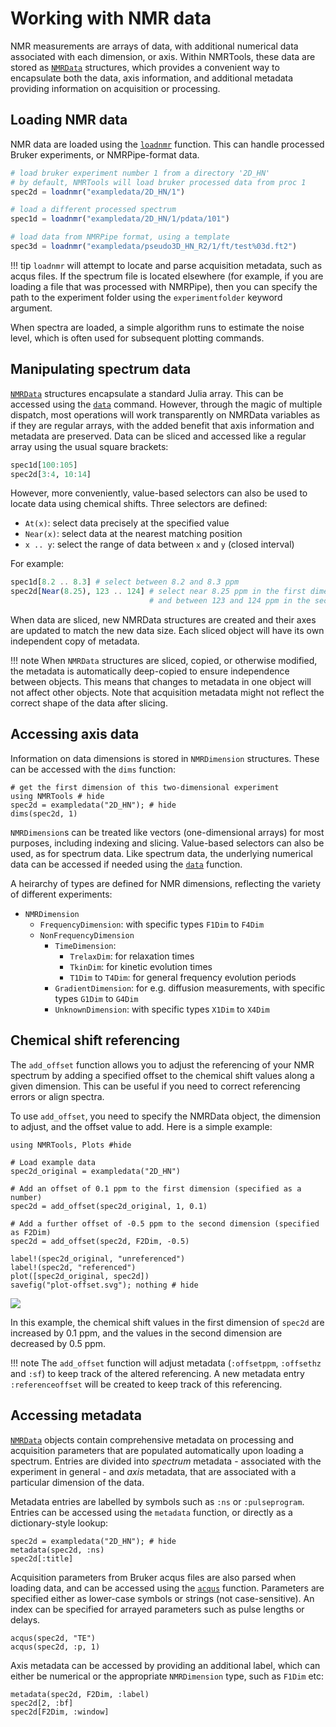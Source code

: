 # Working with NMR data

NMR measurements are arrays of data, with additional numerical data associated with each dimension, or axis. Within NMRTools, these data are stored as [`NMRData`](@ref) structures, which provides a convenient way to encapsulate both the data, axis information, and additional metadata providing information on acquisition or processing.


## Loading NMR data

NMR data are loaded using the [`loadnmr`](@ref) function. This can handle processed Bruker experiments, or NMRPipe-format data.

```julia
# load bruker experiment number 1 from a directory '2D_HN'
# by default, NMRTools will load bruker processed data from proc 1
spec2d = loadnmr("exampledata/2D_HN/1")

# load a different processed spectrum
spec1d = loadnmr("exampledata/2D_HN/1/pdata/101")

# load data from NMRPipe format, using a template
spec3d = loadnmr("exampledata/pseudo3D_HN_R2/1/ft/test%03d.ft2")
```

!!! tip
    `loadnmr` will attempt to locate and parse acquisition metadata, such as acqus files. If the spectrum file is located elsewhere (for example, if you are loading a file that was processed with NMRPipe), then you can specify the path to the experiment folder using the `experimentfolder` keyword argument.

When spectra are loaded, a simple algorithm runs to estimate the noise level, which is often used for subsequent plotting commands.

## Manipulating spectrum data

[`NMRData`](@ref) structures encapsulate a standard Julia array. This can be accessed using the [`data`](@ref) command. However, through the magic of multiple dispatch, most operations will work transparently on NMRData variables as if they are regular arrays, with the added benefit that axis information and metadata are preserved. Data can be sliced and accessed like a regular array using the usual square brackets:
```julia
spec1d[100:105]
spec2d[3:4, 10:14]
```

However, more conveniently, value-based selectors can also be used to locate data using chemical shifts. Three selectors are defined:
- `At(x)`: select data precisely at the specified value
- `Near(x)`: select data at the nearest matching position
- `x .. y`: select the range of data between `x` and `y` (closed interval)

For example:
```julia
spec1d[8.2 .. 8.3] # select between 8.2 and 8.3 ppm
spec2d[Near(8.25), 123 .. 124] # select near 8.25 ppm in the first dimension
                               # and between 123 and 124 ppm in the second dimension
```

When data are sliced, new NMRData structures are created and their axes are updated to match the new data size. Each sliced object will have its own independent copy of metadata.

!!! note
    When `NMRData` structures are sliced, copied, or otherwise modified, the metadata is automatically deep-copied to ensure independence between objects. This means that changes to metadata in one object will not affect other objects. Note that acquisition metadata might not reflect the correct shape of the data after slicing.


## Accessing axis data

Information on data dimensions is stored in `NMRDimension` structures. These can be accessed with the `dims` function:
```@example 1
# get the first dimension of this two-dimensional experiment
using NMRTools # hide
spec2d = exampledata("2D_HN"); # hide
dims(spec2d, 1)
```

`NMRDimension`s can be treated like vectors (one-dimensional arrays) for most purposes, including indexing and slicing. Value-based selectors can also be used, as for spectrum data. Like spectrum data, the underlying numerical data can be accessed if needed using the [`data`](@ref) function.

A heirarchy of types are defined for NMR dimensions, reflecting the variety of different experiments:
- `NMRDimension`
    - `FrequencyDimension`: with specific types `F1Dim` to `F4Dim`
    - `NonFrequencyDimension`
        - `TimeDimension`:
            - `TrelaxDim`: for relaxation times
            - `TkinDim`: for kinetic evolution times
            - `T1Dim` to `T4Dim`: for general frequency evolution periods
        - `GradientDimension`: for e.g. diffusion measurements, with specific types `G1Dim` to `G4Dim`
        - `UnknownDimension`: with specific types `X1Dim` to `X4Dim`

## Chemical shift referencing

The `add_offset` function allows you to adjust the referencing of your NMR spectrum by adding a specified offset to the chemical shift values along a given dimension. This can be useful if you need to correct referencing errors or align spectra.

To use `add_offset`, you need to specify the NMRData object, the dimension to adjust, and the offset value to add. Here is a simple example:

```@example offset
using NMRTools, Plots #hide

# Load example data
spec2d_original = exampledata("2D_HN")

# Add an offset of 0.1 ppm to the first dimension (specified as a number)
spec2d = add_offset(spec2d_original, 1, 0.1)

# Add a further offset of -0.5 ppm to the second dimension (specified as F2Dim)
spec2d = add_offset(spec2d, F2Dim, -0.5)

label!(spec2d_original, "unreferenced")
label!(spec2d, "referenced")
plot([spec2d_original, spec2d])
savefig("plot-offset.svg"); nothing # hide
```

![](plot-offset.svg)

In this example, the chemical shift values in the first dimension of `spec2d` are increased by 0.1 ppm, and the values in the second dimension are decreased by 0.5 ppm.

!!! note
    The `add_offset` function will adjust metadata (`:offsetppm`, `:offsethz` and `:sf`) to keep track of the altered
    referencing. A new metadata entry `:referenceoffset` will be created to keep track of this referencing.


## Accessing metadata

[`NMRData`](@ref) objects contain comprehensive metadata on processing and acquisition parameters that are populated automatically upon loading a spectrum. Entries are divided into *spectrum* metadata - associated with the experiment in general - and *axis* metadata, that are associated with a particular dimension of the data.

Metadata entries are labelled by symbols such as `:ns` or `:pulseprogram`. Entries can be accessed using the `metadata` function, or directly as a dictionary-style lookup:
```@repl 1
spec2d = exampledata("2D_HN"); # hide
metadata(spec2d, :ns)
spec2d[:title]
```

Acquisition parameters from Bruker acqus files are also parsed when loading data, and can be accessed using the [`acqus`](@ref) function. Parameters are specified either as lower-case symbols or strings (not case-sensitive). An index can be specified for arrayed parameters such as pulse lengths or delays.
```@repl 1
acqus(spec2d, "TE")
acqus(spec2d, :p, 1)
```

Axis metadata can be accessed by providing an additional label, which can either be numerical or the appropriate `NMRDimension` type, such as `F1Dim` etc:
```@repl 1
metadata(spec2d, F2Dim, :label)
spec2d[2, :bf]
spec2d[F2Dim, :window]
```



